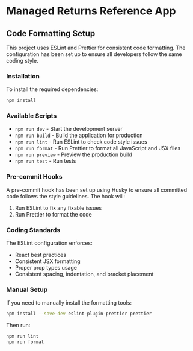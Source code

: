 # Managed Returns Reference App

## Code Formatting Setup

This project uses ESLint and Prettier for consistent code formatting. The configuration has been set up to ensure all developers follow the same coding style.

### Installation

To install the required dependencies:

```bash
npm install
```

### Available Scripts

- `npm run dev` - Start the development server
- `npm run build` - Build the application for production
- `npm run lint` - Run ESLint to check code style issues
- `npm run format` - Run Prettier to format all JavaScript and JSX files
- `npm run preview` - Preview the production build
- `npm run test` - Run tests

### Pre-commit Hooks

A pre-commit hook has been set up using Husky to ensure all committed code follows the style guidelines. The hook will:
1. Run ESLint to fix any fixable issues
2. Run Prettier to format the code

### Coding Standards

The ESLint configuration enforces:
- React best practices
- Consistent JSX formatting
- Proper prop types usage
- Consistent spacing, indentation, and bracket placement

### Manual Setup

If you need to manually install the formatting tools:

```bash
npm install --save-dev eslint-plugin-prettier prettier
```

Then run:

```bash
npm run lint
npm run format
```